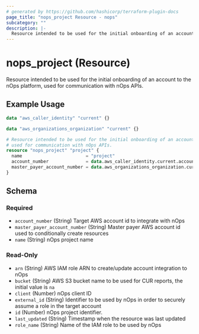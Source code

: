 ```yaml
---
# generated by https://github.com/hashicorp/terraform-plugin-docs
page_title: "nops_project Resource - nops"
subcategory: ""
description: |-
  Resource intended to be used for the initial onboarding of an account to the nOps platform, used for communication with nOps APIs.
---
```


# nops_project (Resource)

Resource intended to be used for the initial onboarding of an account to the nOps platform, used for communication with nOps APIs.

## Example Usage

```terraform
data "aws_caller_identity" "current" {}

data "aws_organizations_organization" "current" {}

# Resource intended to be used for the initial onboarding of an account to the nOps platform, 
# used for communication with nOps APIs.
resource "nops_project" "project" {
  name                        = "project"
  account_number              = data.aws_caller_identity.current.account_id
  master_payer_account_number = data.aws_organizations_organization.current.master_account_id
}
```

<!-- schema generated by tfplugindocs -->
## Schema

### Required

- `account_number` (String) Target AWS account id to integrate with nOps
- `master_payer_account_number` (String) Master payer AWS account id used to conditionally create resources
- `name` (String) nOps project name

### Read-Only

- `arn` (String) AWS IAM role ARN to create/update account integration to nOps
- `bucket` (String) AWS S3 bucket name to be used for CUR reports, the initial value is `na`
- `client` (Number) nOps client ID
- `external_id` (String) Identifier to be used by nOps in order to securely assume a role in the target account
- `id` (Number) nOps project identifier.
- `last_updated` (String) Timestamp when the resource was last updated
- `role_name` (String) Name of the IAM role to be used by nOps
